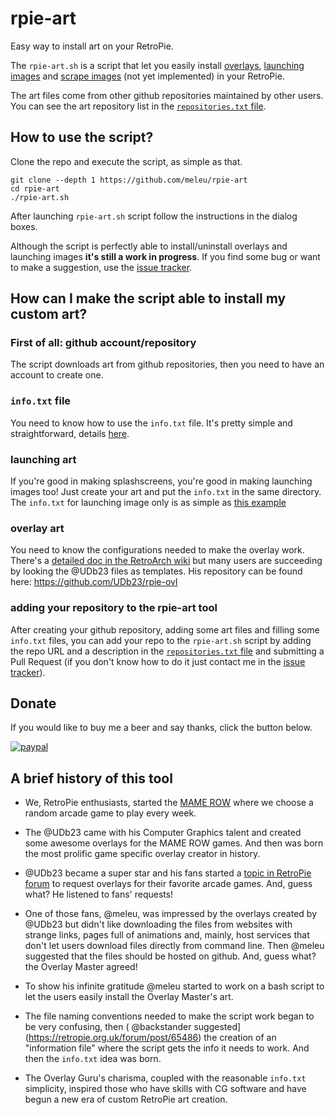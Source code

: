 # rpie-art
Easy way to install art on your RetroPie.

The `rpie-art.sh` is a script that let you easily install [overlays](https://github.com/libretro/RetroArch/wiki/Overlay-image-configuration), [launching images](https://github.com/retropie/retropie-setup/wiki/runcommand#adding-custom-launching-images) and [scrape images](https://github.com/RetroPie/RetroPie-Setup/wiki/Scraper) (not yet implemented) in your RetroPie.

The art files come from other github repositories maintained by other users. You can see the art repository list in the [`repositories.txt` file](https://github.com/meleu/rpie-art/blob/master/rpie-art-repositories.txt).


## How to use the script?

Clone the repo and execute the script, as simple as that.

```
git clone --depth 1 https://github.com/meleu/rpie-art
cd rpie-art
./rpie-art.sh
```

After launching `rpie-art.sh` script follow the instructions in the dialog boxes.

Although the script is perfectly able to install/uninstall overlays and launching images **it's still a work in progress**. If you find some bug or want to make a suggestion, use the [issue tracker](issues).


## How can I make the script able to install my custom art?

### First of all: github account/repository

The script downloads art from github repositories, then you need to have an account to create one.

### `info.txt` file

You need to know how to use the `info.txt` file. It's pretty simple and straightforward, details [here](INFO.md).

### launching art

If you're good in making splashscreens, you're good in making launching images too! Just create your art and put the `info.txt` in the same directory. The `info.txt` for launching image only is as simple as [this example](https://github.com/meleu/rpie-art/blob/master/INFO.md#example-1-launching-image-only)

### overlay art

You need to know the configurations needed to make the overlay work. There's a [detailed doc in the RetroArch wiki](https://github.com/libretro/RetroArch/wiki/Overlay-image-configuration) but many users are succeeding by looking the @UDb23 files as templates. His repository can be found here: https://github.com/UDb23/rpie-ovl

### adding your repository to the rpie-art tool

After creating your github repository, adding some art files and filling some `info.txt` files, you can add your repo to the `rpie-art.sh` script by adding the repo URL and a description in the [`repositories.txt` file](repositories.txt) and submitting a Pull Request (if you don't know how to do it just contact me in the [issue tracker](issues)).

## Donate

If you would like to buy me a beer and say thanks, click the button below.

[![paypal](https://www.paypalobjects.com/en_US/i/btn/btn_donate_SM.gif)](https://www.paypal.com/cgi-bin/webscr?cmd=_s-xclick&hosted_button_id=ZZ3ZN4T7D65EY)

## A brief history of this tool

- We, RetroPie enthusiasts, started the [MAME ROW](https://retropie.org.uk/forum/topic/9011/mame-row-rules-and-list-of-rounds) where we choose a random arcade game to play every week.

- The @UDb23 came with his Computer Graphics talent and created some awesome overlays for the MAME ROW games. And then was born the most prolific game specific overlay creator in history.

- @UDb23 became a super star and his fans started a [topic in RetroPie forum](https://retropie.org.uk/forum/post/46365) to request overlays for their favorite arcade games. And, guess what? He listened to fans' requests!

- One of those fans, @meleu, was impressed by the overlays created by @UDb23 but didn't like downloading the files from websites with strange links, pages full of animations and, mainly, host services that don't let users download files directly from command line. Then @meleu suggested that the files should be hosted on github. And, guess what? the Overlay Master agreed!

- To show his infinite gratitude @meleu started to work on a bash script to let the users easily install the Overlay Master's art.

- The file naming conventions needed to make the script work began to be very confusing, then ( @backstander suggested](https://retropie.org.uk/forum/post/65486) the creation of an "information file" where the script gets the info it needs to work. And then the `info.txt` idea was born.

- The Overlay Guru's charisma, coupled with the reasonable `info.txt` simplicity, inspired those who have skills with CG software and have begun a new era of custom RetroPie art creation.
